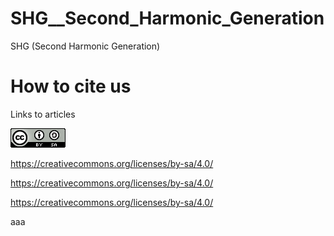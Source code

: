# SHG__Second_Harmonic_Generation
SHG (Second Harmonic Generation)

# How to cite us
Links to articles    

![1_CCBYSA.png](Archive/images/1_CCBYSA.png)

https://creativecommons.org/licenses/by-sa/4.0/

https://creativecommons.org/licenses/by-sa/4.0/

https://creativecommons.org/licenses/by-sa/4.0/

aaa
